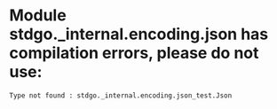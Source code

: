 # Module stdgo._internal.encoding.json has compilation errors, please do not use:
```
Type not found : stdgo._internal.encoding.json_test.Json

```

